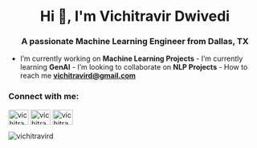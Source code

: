 <h1 align="center">Hi 👋, I'm Vichitravir Dwivedi</h1>
<h3 align="center">A passionate Machine Learning Engineer from Dallas, TX</h3>

- I’m currently working on **Machine Learning Projects** - I’m currently learning **GenAI** - I’m looking to collaborate on **NLP Projects** - How to reach me **vichitravird@gmail.com**

<h3 align="left">Connect with me:</h3>
<p align="center">
  
<a href="https://twitter.com/vichitravird26" target="blank"><img align="center" src="https://raw.githubusercontent.com/rahuldkjain/github-profile-readme-generator/master/src/images/icons/Social/twitter.svg" alt="vichitravird" height="30" width="40" /></a>
<a href="https://linkedin.com/in/vichitravirdwivedi" target="blank"><img align="center" src="https://raw.githubusercontent.com/rahuldkjain/github-profile-readme-generator/master/src/images/icons/Social/linked-in-alt.svg" alt="vichitravird" height="30" width="40" /></a>
<a href="https://kaggle.com/vichitravirdwivedi" target="blank"><img align="center" src="https://raw.githubusercontent.com/rahuldkjain/github-profile-readme-generator/master/src/images/icons/Social/kaggle.svg" alt="vichitravird" height="30" width="40" /></a>
</p>
</div>
<p align="left"> <img src="https://komarev.com/ghpvc/?username=vichitravird&label=Profile%20views&color=0e75b6&style=flat" alt="vichitravird" /> </p>
